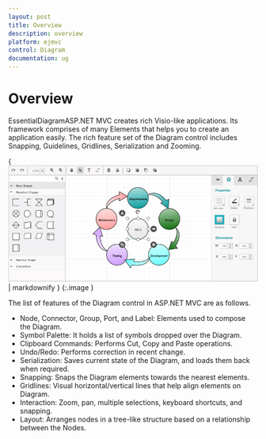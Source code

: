 ```yaml
---
layout: post
title: Overview
description: overview
platform: ejmvc
control: Diagram
documentation: ug
---
```


# Overview

EssentialDiagramASP.NET MVC creates rich Visio-like applications. Its framework comprises of many Elements that helps you to create an application easily. The rich feature set of the Diagram control includes Snapping, Guidelines, Gridlines, Serialization and Zooming.



{ ![](Overview_images/Overview_img1.png) | markdownify }
{:.image }


The list of features of the Diagram control in ASP.NET MVC are as follows.

* Node, Connector, Group, Port, and Label: Elements used to compose the Diagram.
* Symbol Palette: It holds a list of symbols dropped over the Diagram.
* Clipboard Commands: Performs Cut, Copy and Paste operations.
* Undo/Redo: Performs correction in recent change.
* Serialization: Saves current state of the Diagram, and loads them back when required.
* Snapping: Snaps the Diagram elements towards the nearest elements.
* Gridlines: Visual horizontal/vertical lines that help align elements on Diagram.
* Interaction: Zoom, pan, multiple selections, keyboard shortcuts, and snapping.
* Layout: Arranges nodes in a tree-like structure based on a relationship between the Nodes.
